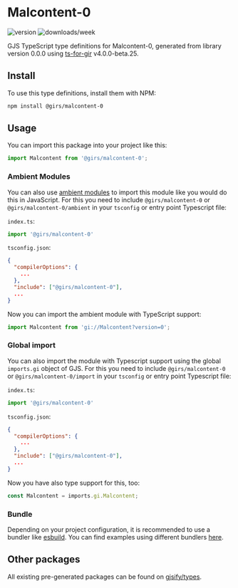 
# Malcontent-0

![version](https://img.shields.io/npm/v/@girs/malcontent-0)
![downloads/week](https://img.shields.io/npm/dw/@girs/malcontent-0)


GJS TypeScript type definitions for Malcontent-0, generated from library version 0.0.0 using [ts-for-gir](https://github.com/gjsify/ts-for-gir) v4.0.0-beta.25.

## Install

To use this type definitions, install them with NPM:
```bash
npm install @girs/malcontent-0
```

## Usage

You can import this package into your project like this:
```ts
import Malcontent from '@girs/malcontent-0';
```

### Ambient Modules

You can also use [ambient modules](https://github.com/gjsify/ts-for-gir/tree/main/packages/cli#ambient-modules) to import this module like you would do this in JavaScript.
For this you need to include `@girs/malcontent-0` or `@girs/malcontent-0/ambient` in your `tsconfig` or entry point Typescript file:

`index.ts`:
```ts
import '@girs/malcontent-0'
```

`tsconfig.json`:
```json
{
  "compilerOptions": {
    ...
  },
  "include": ["@girs/malcontent-0"],
  ...
}
```

Now you can import the ambient module with TypeScript support: 

```ts
import Malcontent from 'gi://Malcontent?version=0';
```

### Global import

You can also import the module with Typescript support using the global `imports.gi` object of GJS.
For this you need to include `@girs/malcontent-0` or `@girs/malcontent-0/import` in your `tsconfig` or entry point Typescript file:

`index.ts`:
```ts
import '@girs/malcontent-0'
```

`tsconfig.json`:
```json
{
  "compilerOptions": {
    ...
  },
  "include": ["@girs/malcontent-0"],
  ...
}
```

Now you have also type support for this, too:

```ts
const Malcontent = imports.gi.Malcontent;
```

### Bundle

Depending on your project configuration, it is recommended to use a bundler like [esbuild](https://esbuild.github.io/). You can find examples using different bundlers [here](https://github.com/gjsify/ts-for-gir/tree/main/examples).

## Other packages

All existing pre-generated packages can be found on [gjsify/types](https://github.com/gjsify/types).

